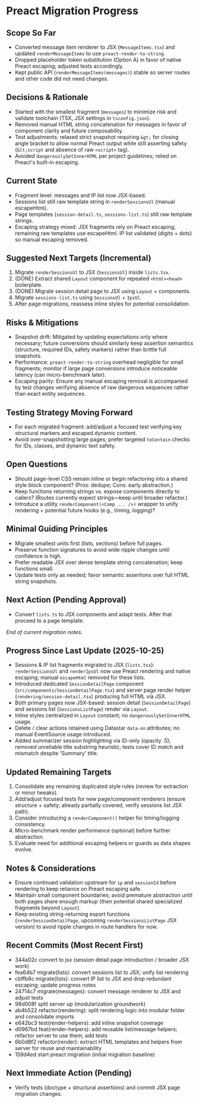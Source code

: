 # Preact Migration Progress

## Scope So Far
- Converted message item renderer to JSX (`MessageItems.tsx`) and updated `renderMessageItems` to use `preact-render-to-string`.
- Dropped placeholder token substitution (Option A) in favor of native Preact escaping; adjusted tests accordingly.
- Kept public API (`renderMessageItems(messages)`) stable so server routes and other code did not need changes.

## Decisions & Rationale
- Started with the smallest fragment (`messages`) to minimize risk and validate toolchain (TSX, JSX settings in `tsconfig.json`).
- Removed manual HTML string concatenation for messages in favor of component clarity and future composability.
- Test adjustments: relaxed strict snapshot requiring `&gt;` for closing angle bracket to allow normal Preact output while still asserting safety (`&lt;script` and absence of raw `<script>` tag).
- Avoided `dangerouslySetInnerHTML` per project guidelines; relied on Preact's built-in escaping.

## Current State
- Fragment level: messages and IP list now JSX-based.
- Sessions list still raw template string in `renderSessionsUl` (manual escapeHtml).
- Page templates (`session-detail.ts`, `sessions-list.ts`) still raw template strings.
- Escaping strategy mixed: JSX fragments rely on Preact escaping; remaining raw templates use escapeHtml. IP list validated (digits + dots) so manual escaping removed.

## Suggested Next Targets (Incremental)
1. Migrate `renderSessionsUl` to JSX (`SessionsUl`) inside `lists.tsx`.
2. (DONE) Extract shared `Layout` component for repeated `<html><head>` boilerplate.
3. (DONE) Migrate session detail page to JSX using `Layout` + components.
4. Migrate `sessions-list.ts` using `SessionsUl` + `IpsUl`.
5. After page migrations, reassess inline styles for potential consolidation.

## Risks & Mitigations
- Snapshot drift: Mitigated by updating expectations only where necessary; future conversions should similarly keep assertion semantics (structure, required IDs, safety markers) rather than brittle full snapshots.
- Performance: `preact-render-to-string` overhead negligible for small fragments; monitor if large page conversions introduce noticeable latency (can micro-benchmark later).
- Escaping parity: Ensure any manual escaping removal is accompanied by test changes verifying absence of raw dangerous sequences rather than exact entity sequences.

## Testing Strategy Moving Forward
- For each migrated fragment: add/adjust a focused test verifying key structural markers and escaped dynamic content.
- Avoid over-snapshotting large pages; prefer targeted `toContain` checks for IDs, classes, and dynamic text safety.

## Open Questions
- Should page-level CSS remain inline or begin refactoring into a shared style block component? (Pros: dedupe; Cons: early abstraction.)
- Keep functions returning strings vs. expose components directly to callers? (Routes currently expect strings—keep until broader refactor.)
- Introduce a utility `renderComponent(<Comp ... />)` wrapper to unify rendering + potential future hooks (e.g., timing, logging)?

## Minimal Guiding Principles
- Migrate smallest units first (lists, sections) before full pages.
- Preserve function signatures to avoid wide ripple changes until confidence is high.
- Prefer readable JSX over dense template string concatenation; keep functions small.
- Update tests only as needed; favor semantic assertions over full HTML string snapshots.

## Next Action (Pending Approval)
- Convert `lists.ts` to JSX components and adapt tests. After that proceed to a page template.

*End of current migration notes.*

## Progress Since Last Update (2025-10-25)
- Sessions & IP list fragments migrated to JSX (`lists.tsx`): `renderSessionsUl` and `renderIpsUl` now use Preact rendering and native escaping; manual `escapeHtml` removed for these lists.
- Introduced dedicated `SessionDetailPage` component (`src/components/SessionDetailPage.tsx`) and server page render helper (`rendering/session-detail.tsx`) producing full HTML via JSX.
- Both primary pages now JSX-based: session detail (`SessionDetailPage`) and sessions list (`SessionsListPage`) render via `Layout`.
- Inline styles centralized in `Layout` constant; no `dangerouslySetInnerHTML` usage.
- Delete / clear actions retained using Datastar `data-on` attributes; no manual EventSource usage introduced.
- Added summarizer session highlighting via ID-only (opacity .5); removed unreliable title substring heuristic; tests cover ID match and mismatch despite 'Summary' title.

## Updated Remaining Targets
1. Consolidate any remaining duplicated style rules (review for extraction or minor tweaks).
2. Add/adjust focused tests for new page/component renderers (ensure structure + safety; already partially covered, verify sessions list JSX path).
3. Consider introducing a `renderComponent()` helper for timing/logging consistency.
4. Micro-benchmark render performance (optional) before further abstraction.
5. Evaluate need for additional escaping helpers or guards as data shapes evolve.

## Notes & Considerations
- Ensure continued validation upstream for `ip` and `sessionId` before rendering to keep reliance on Preact escaping safe.
- Maintain small component boundaries; avoid premature abstraction until both pages share enough markup (then potential shared specialized fragments beyond `Layout`).
- Keep existing string-returning export functions (`renderSessionDetailPage`, upcoming `renderSessionsListPage` JSX version) to avoid ripple changes in route handlers for now.

## Recent Commits (Most Recent First)
- 344a02c convert to jsx (session detail page introduction / broader JSX work)
- fea64b7 migrate(lists): convert sessions list to JSX; unify list rendering
- cbffb8c migrate(lists): convert IP list to JSX and drop redundant escaping; update progress notes
- 24714c7 migrate(messages): convert message renderer to JSX and adjust tests
- 98d008f split server up (modularization groundwork)
- ab4b522 refactor(rendering): split rendering logic into modular folder and consolidate imports
- e642bc3 test(render-helpers): add inline snapshot coverage
- d0967bd feat(render-helpers): add reusable list/message helpers; refactor server to use them; add tests
- 6b0d8f2 refactor(render): extract HTML templates and helpers from server for reuse and maintainability
- 159d4ed start preact migration (initial migration baseline)

## Next Immediate Action (Pending)
- Verify tests (doctype + structural assertions) and commit JSX page migration changes.

